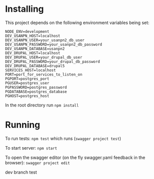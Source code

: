 # Installing

This project depends on the following environment variables being set:
```
NODE_ENV=development
DEV_USANPN_HOST=localhost
DEV_USANPN_USER=your_usanpn2_db_user
DEV_USANPN_PASSWORD=your_usanpn2_db_password
DEV_USANPN_DATABASE=usanpn2
DEV_DRUPAL_HOST=localhost
DEV_DRUPAL_USER=your_drupal_db_user
DEV_DRUPAL_PASSWORD=your_drupal_db_password
DEV_DRUPAL_DATABASE=drupal5
SERVICES_HOST=localhost
PORT=port_for_services_to_listen_on
PGPORT=postgres_port
PGUSER=postgres_user
PGPASSWORD=postgres_password
PGDATABASE=postgres_database
PGHOST=postgres_host
```
In the root directory run 
`npm install`

# Running

To run tests:
`npm test` which runs (`swagger project test`)

To start server:
`npm start`

To open the swagger editor (on the fly swagger.yaml feedback in the browser):
`swagger project edit`

dev branch test
